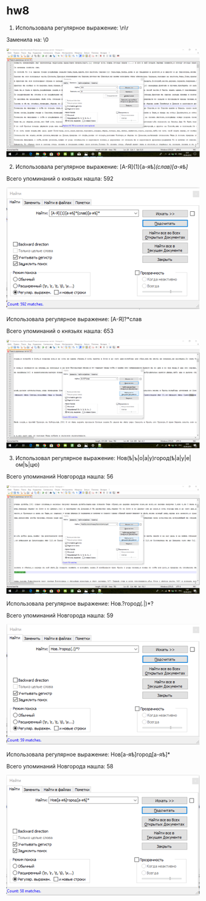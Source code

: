 # hw8
1. Использовала регулярное выражение: \n\r 

Заменила на: \0

![alt text](https://github.com/Kvitko/hw8/blob/master/2018-06-03_00-56-00.png)

2. Использовала регулярное выражение: [А-Я]{1}[а-яѣ]*(слав)[а-яѣ]* 

Всего упоминаний о князьях нашла: 592

![alt text](https://github.com/Kvitko/hw8/blob/master/2018-06-03_22-56-37.png)

Использовала регулярное выражение: [А-Я]?*слав  

Всего упоминаний о князьях нашла: 653

![alt text](https://github.com/Kvitko/hw8/blob/master/2018-06-03_00-58-59.png)

3. Использовал регулярное выражение: Нов(ѣ|ъ|о|а|у)город(ѣ|а|у|е|ом|ъ|цю) 

Всего упоминаний Новгорода нашла: 56

![alt text](https://github.com/Kvitko/hw8/blob/master/2018-06-03_01-01-23.png)

Использовала регулярное выражение: Нов.?город(.|)*?

Всего упоминаний Новгорода нашла: 59

![alt text](https://github.com/Kvitko/hw8/blob/master/2018-06-03_23-03-51.png)

Использовала регулярное выражение: Нов[а-яѣ]город[а-яѣ]*

Всего упоминаний Новгорода нашла: 58

![alt text](https://github.com/Kvitko/hw8/blob/master/2018-06-03_22-59-43.png)
